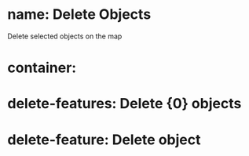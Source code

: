 ﻿# name: Delete Objects

Delete selected objects on the map

# container:

# delete-features: Delete {0} objects
# delete-feature: Delete object
